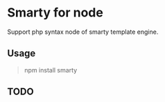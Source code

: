 # Smarty for node

Support php syntax node of smarty template engine.

## Usage

> npm install smarty

## TODO
